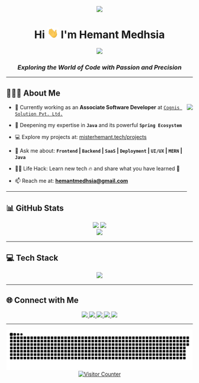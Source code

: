 <div align="center">
  <img src="https://readme-typing-svg.herokuapp.com?font=Fira+Code&duration=4000&pause=1000&color=00BFFF&center=true&vCenter=true&width=435&lines=Hi+I'm+Hemant+Medhsia;Welcome+to+my+GitHub+Profile;" />

  <h1>Hi <img src="https://raw.githubusercontent.com/ABSphreak/ABSphreak/master/gifs/Hi.gif" width="30px"> I'm <strong>Hemant Medhsia</strong></h1>
  <img src ="https://media.licdn.com/dms/image/v2/D4D16AQEmI2dbIpVzGA/profile-displaybackgroundimage-shrink_350_1400/B4DZavzMMyHwAc-/0/1746706155520?e=1756339200&v=beta&t=hU_swGUzn6xh7-r_FOdRIoMqBUUpXxTvMGD6C90kXaU" />
  <h3><em>Exploring the World of Code with Passion and Precision</em></h3>
</div>

---

<!-- About Me -->
## 👨🏻‍💻 About Me

<img height="290px" align="right" src="https://media.giphy.com/media/qgQUggAC3Pfv687qPC/giphy.gif" />

- 🔭 Currently working as an **Associate Software Developer** at [`Cognis Solution Pvt. Ltd.`](https://www.cognis.in)
  
- 🌱 Deepening my expertise in **`Java`** and its powerful **`Spring Ecosystem`**
  
- 💻 Explore my projects at: [misterhemant.tech/projects](https://www.misterhemant.tech/project)
  
- 💬 Ask me about: **`Frontend` | `Backend` | `SaaS` | `Deployment` | `UI/UX` | `MERN` | `Java`**
  
- 👨‍💻 Life Hack: Learn new tech 🔥 and share what you have learned 🎉
  
- 📫 Reach me at: **hemantmedhsia@gmail.com**



---

<!-- GitHub Stats -->
## 📊 GitHub Stats

<div align="center">
  <img src="https://github-readme-stats.vercel.app/api?username=HemantMedhsia&theme=radical&hide_border=true&include_all_commits=true&count_private=true" width="48%" />
  <img src="https://github-readme-streak-stats.herokuapp.com/?user=HemantMedhsia&theme=radical&hide_border=true" width="48%" />
  <br/>
  <img src="https://github-readme-stats.vercel.app/api/top-langs/?username=HemantMedhsia&theme=radical&hide_border=true&layout=compact" width="40%" />
</div>

---

<!-- Tech Stack -->
## 💻 Tech Stack

<p align="center">
  <img src="https://skillicons.dev/icons?i=appwrite,bootstrap,c,css,express,figma,firebase,graphql,html,java,javascript,jest,mongodb,mysql,nextjs,nginx,nodejs,postgres,postman,react,redux,sass,selenium,tailwind,typescript" />
</p>

---

<!-- Socials -->
## 🌐 Connect with Me

<p align="center">
  <a href="https://www.hackerrank.com/hemantmedhsia" target="_blank">
    <img src="https://img.shields.io/badge/HackerRank-2EC866?style=for-the-badge&logo=HackerRank&logoColor=white" />
  </a>
  <a href="https://auth.geeksforgeeks.org/user/hemantmedhsia" target="_blank">
    <img src="https://img.shields.io/badge/GeeksForGeeks-0F9D58?style=for-the-badge&logo=GeeksForGeeks&logoColor=white" />
  </a>
  <a href="https://facebook.com/hemantmedhsia" target="_blank">
    <img src="https://img.shields.io/badge/Facebook-1877F2?style=for-the-badge&logo=Facebook&logoColor=white" />
  </a>
  <a href="https://instagram.com/hemant_____g" target="_blank">
    <img src="https://img.shields.io/badge/Instagram-E4405F?style=for-the-badge&logo=Instagram&logoColor=white" />
  </a>
  <a href="https://linkedin.com/in/hemantmedhsia" target="_blank">
    <img src="https://img.shields.io/badge/LinkedIn-0077B5?style=for-the-badge&logo=LinkedIn&logoColor=white" />
  </a>
</p>

---

<!-- Snake Animation -->
<div align="center">
  <img src="https://github.com/HemantMedhsia/HemantMedhsia/blob/output/github-snake-dark.svg" alt="GitHub Activity Snake" />
</div>

<!-- Visitor Counter -->
<div align="center">
  <a href="https://github.com/HemantMedhsia">
    <img src="https://komarev.com/ghpvc/?username=HemantMedhsia&style=for-the-badge&color=brightgreen" alt="Visitor Counter" />
  </a>
</div>
